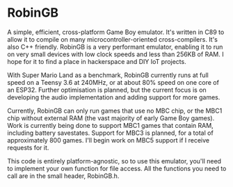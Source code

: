 # RobinGB
A simple, efficient, cross-platform Game Boy emulator. It's written in C89 to allow it to compile on many microcontroller-oriented cross-compilers. It's also C++ friendly. RobinGB is a very performant emulator, enabling it to run on very small devices with low clock speeds and less than 256KB of RAM. I hope for it to find a place in hackerspace and DIY IoT projects.

With Super Mario Land as a benchmark, RobinGB currently runs at full speed on a Teensy 3.6 at 240MHz, or at about 80% speed on one core of an ESP32. Further optimisation is planned, but the current focus is on developing the audio implementation and adding support for more games.

Currently, RobinGB can only run games that use no MBC chip, or the MBC1 chip without external RAM (the vast majority of early Game Boy games). Work is currently being done to support MBC1 games that contain RAM, including battery savestates. Support for MBC3 is planned, for a total of approximately 800 games. I'll begin work on MBC5 support if I receive requests for it.

This code is entirely platform-agnostic, so to use this emulator, you'll need to implement your own function for file access. All the functions you need to call are in the small header, RobinGB.h.

